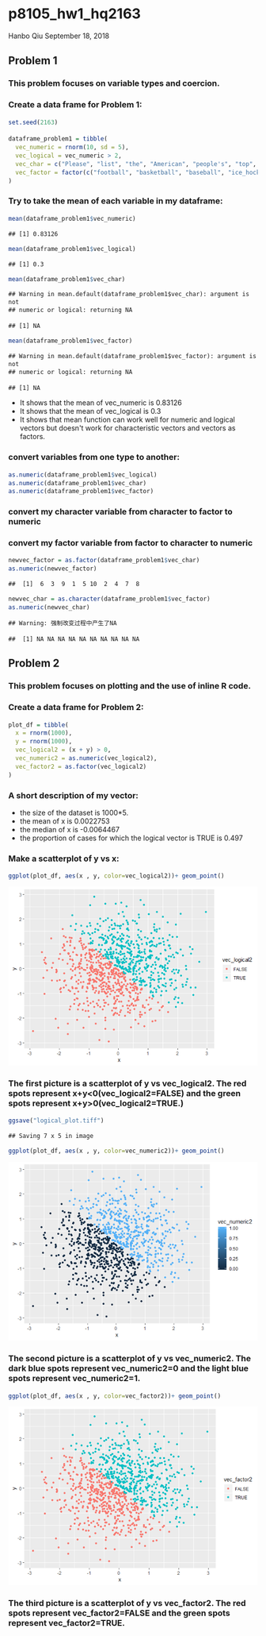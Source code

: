 p8105\_hw1\_hq2163
================
Hanbo Qiu
September 18, 2018

Problem 1
---------

### This problem focuses on variable types and coercion.

### Create a data frame for Problem 1:

``` r
set.seed(2163)

dataframe_problem1 = tibble(
  vec_numeric = rnorm(10, sd = 5),
  vec_logical = vec_numeric > 2,
  vec_char = c("Please", "list", "the", "American", "people's", "top", "four", "most", "popular", "sports"),
  vec_factor = factor(c("football", "basketball", "baseball", "ice_hockey", "football", "basketball", "baseball", "ice_hockey", "football", "basketball"))
)
```

### Try to take the mean of each variable in my dataframe:

``` r
mean(dataframe_problem1$vec_numeric)
```

    ## [1] 0.83126

``` r
mean(dataframe_problem1$vec_logical)
```

    ## [1] 0.3

``` r
mean(dataframe_problem1$vec_char)
```

    ## Warning in mean.default(dataframe_problem1$vec_char): argument is not
    ## numeric or logical: returning NA

    ## [1] NA

``` r
mean(dataframe_problem1$vec_factor)
```

    ## Warning in mean.default(dataframe_problem1$vec_factor): argument is not
    ## numeric or logical: returning NA

    ## [1] NA

-   It shows that the mean of vec\_numeric is 0.83126
-   It shows that the mean of vec\_logical is 0.3
-   It shows that mean function can work well for numeric and logical vectors but doesn't work for characteristic vectors and vectors as factors.

### convert variables from one type to another:

``` r
as.numeric(dataframe_problem1$vec_logical)
as.numeric(dataframe_problem1$vec_char)
as.numeric(dataframe_problem1$vec_factor)
```

### convert my character variable from character to factor to numeric

### convert my factor variable from factor to character to numeric

``` r
newvec_factor = as.factor(dataframe_problem1$vec_char)
as.numeric(newvec_factor)
```

    ##  [1]  6  3  9  1  5 10  2  4  7  8

``` r
newvec_char = as.character(dataframe_problem1$vec_factor)
as.numeric(newvec_char)
```

    ## Warning: 强制改变过程中产生了NA

    ##  [1] NA NA NA NA NA NA NA NA NA NA

Problem 2
---------

### This problem focuses on plotting and the use of inline R code.

### Create a data frame for Problem 2:

``` r
plot_df = tibble(
  x = rnorm(1000),
  y = rnorm(1000),
  vec_logical2 = (x + y) > 0,
  vec_numeric2 = as.numeric(vec_logical2),
  vec_factor2 = as.factor(vec_logical2)
)
```

### A short description of my vector:

-   the size of the dataset is 1000\*5.
-   the mean of x is 0.0022753
-   the median of x is -0.0064467
-   the proportion of cases for which the logical vector is TRUE is 0.497

### Make a scatterplot of y vs x:

``` r
ggplot(plot_df, aes(x , y, color=vec_logical2))+ geom_point()
```

![](p8105_hw1_hq2163_files/figure-markdown_github/unnamed-chunk-3-1.png)

### The first picture is a scatterplot of y vs vec\_logical2. The red spots represent x+y&lt;0(vec\_logical2=FALSE) and the green spots represent x+y&gt;0(vec\_logical2=TRUE.)

``` r
ggsave("logical_plot.tiff")
```

    ## Saving 7 x 5 in image

``` r
ggplot(plot_df, aes(x , y, color=vec_numeric2))+ geom_point()
```

![](p8105_hw1_hq2163_files/figure-markdown_github/unnamed-chunk-5-1.png)

### The second picture is a scatterplot of y vs vec\_numeric2. The dark blue spots represent vec\_numeric2=0 and the light blue spots represent vec\_numeric2=1.

``` r
ggplot(plot_df, aes(x , y, color=vec_factor2))+ geom_point()
```

![](p8105_hw1_hq2163_files/figure-markdown_github/unnamed-chunk-6-1.png)

### The third picture is a scatterplot of y vs vec\_factor2. The red spots represent vec\_factor2=FALSE and the green spots represent vec\_factor2=TRUE.
